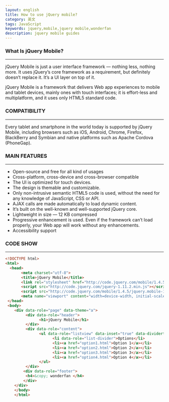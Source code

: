 ```yaml
---
layout: english
title: How to use jQuery mobile?
category: 英文
tags: JavaScript
keywords: jquery,mobile,jquery mobile,wonderfan
description: jquery mobile guides
---
```


### What Is jQuery Mobile?
---
jQuery Mobile is just a user interface framework — nothing less, nothing more. It uses jQuery’s core framework as a requirement, but definitely doesn’t replace it. It’s a UI layer on top of it. 

jQuery Mobile is a framework that delivers Web app experiences to mobile and tablet devices, mainly ones with touch interfaces; it is effort-less and multiplatform, and it uses only HTML5 standard code.

### COMPATIBILITY
---
Every tablet and smartphone in the world today is supported by jQuery Mobile, including browsers such as iOS, Android, Chrome, Firefox, BlackBerry and Symbian and native platforms such as Apache Cordova (PhoneGap).

### MAIN FEATURES
---
- Open-source and free for all kind of usages
- Cross-platform, cross-device and cross-browser compatible
- The UI is optimized for touch devices.
- The design is themable and customizable.
- Only non-intrusive semantic HTML5 code is used, without the need for any knowledge of JavaScript, CSS or API.
- AJAX calls are made automatically to load dynamic content.
- It’s built on the well-known and well-supported jQuery core.
- Lightweight in size — 12 KB compressed
- Progressive enhancement is used. Even if the framework can’t load properly, your Web app will work without any enhancements.
- Accessibility support

### CODE SHOW
---
```html
<!DOCTYPE html> 
<html> 
  <head> 
       <meta charset="utf-8"> 
       <title>jQuery Mobile</title> 
       <link rel="stylesheet" href="http://code.jquery.com/mobile/1.4.5/jquery.mobile-1.4.5.min.css">
       <script src="http://code.jquery.com/jquery-1.11.2.min.js"></script>
       <script src="http://code.jquery.com/mobile/1.4.5/jquery.mobile-1.4.5.min.js"></script>
       <meta name="viewport" content="width=device-width, initial-scale=1">
 </head> 
 <body> 
    <div data-role="page" data-theme="a"> 
         <div data-role="header"> 
               <h1>jQuery Mobile</h1> 
         </div> 
         <div data-role="content">      
               <ul data-role="listview" data-inset="true" data-dividertheme="b"> 
                     <li data-role="list-divider">Options</li> 
                     <li><a href="option1.html">Option 1</a></li> 
                     <li><a href="option2.html">Option 2</a></li> 
                     <li><a href="option3.html">Option 3</a></li> 
                     <li><a href="option4.html">Option 4</a></li> 
               </ul>           
         </div>   
        <div data-role="footer">
         <h4>&copy; wonderfan </h4>
        </div> 
    </div> 
    </body> 
    </html>
```
